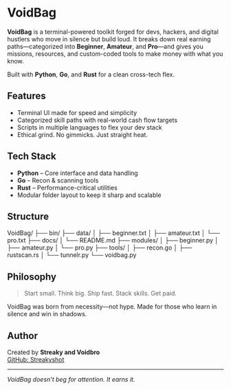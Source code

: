 # VoidBag

**VoidBag** is a terminal-powered toolkit forged for devs, hackers, and digital hustlers who move in silence but build loud. It breaks down real earning paths—categorized into **Beginner**, **Amateur**, and **Pro**—and gives you missions, resources, and custom-coded tools to make money with what you know.

Built with **Python**, **Go**, and **Rust** for a clean cross-tech flex.

## Features

- Terminal UI made for speed and simplicity  
- Categorized skill paths with real-world cash flow targets  
- Scripts in multiple languages to flex your dev stack  
- Ethical grind. No gimmicks. Just straight heat.  

## Tech Stack

- **Python** – Core interface and data handling  
- **Go** – Recon & scanning tools  
- **Rust** – Performance-critical utilities  
- Modular folder layout to keep it sharp and scalable

## Structure
VoidBag/ ├── bin/ ├── data/ │ ├── beginner.txt │ ├── amateur.txt │ └── pro.txt ├── docs/ │ └── README.md ├── modules/ │ ├── beginner.py │ ├── amateur.py │ └── pro.py ├── tools/ │ ├── recon.go │ ├── rustscan.rs │ └── tunnelr.py └── voidbag.py

## Philosophy

> Start small. Think big. Ship fast. Stack skills. Get paid.

VoidBag was born from necessity—not hype. Made for those who learn in silence and win in shadows.

## Author

Created by **Streaky and Voidbro**  
[GitHub: Streakyshot](https://github.com/Streakyshot)

---

*VoidBag doesn’t beg for attention. It earns it.*

